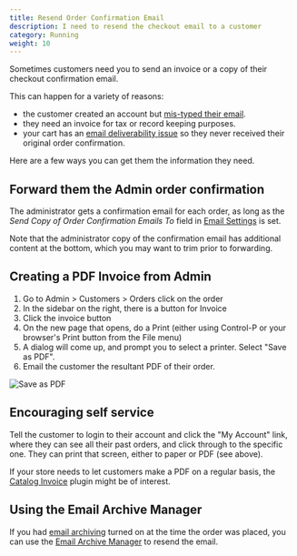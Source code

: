 ```yaml
---
title: Resend Order Confirmation Email
description: I need to resend the checkout email to a customer
category: Running
weight: 10
---
```


Sometimes customers need you to send an invoice or a copy of their checkout confirmation email. 

This can happen for a variety of reasons:

- the customer created an account but [mis-typed their email](/user/running/mistyped_email/). 
- they need an invoice for tax or record keeping purposes. 
- your cart has an [email deliverability issue](/user/email/emails_not_received/) so they never received their original order confirmation. 

Here are a few ways you can get them the information they need. 

## Forward them the Admin order confirmation 
The administrator gets a confirmation email for each order, as long as the _Send Copy of Order Confirmation Emails To_ field in [Email Settings](/user/admin_pages/configuration/configuration_emailoptions/) is set. 

Note that the administrator copy of the confirmation email has additional content at the bottom, which you may want to trim prior to forwarding. 


## Creating a PDF Invoice from Admin 
1. Go to Admin > Customers > Orders click on the order
1. In the sidebar on the right, there is a button for Invoice
1. Click the invoice button
1. On the new page that opens, do a Print (either using Control-P or your browser's Print button from the File menu)
1. A dialog will come up, and prompt you to select a printer.  Select "Save as PDF".
1. Email the customer the resultant PDF of their order. 

![Save as PDF](/images/save_as_pdf.png)

## Encouraging self service 
Tell the customer to login to their account and click the "My Account" link, where they can see all their past orders, and click through to the specific one.
They can print that screen, either to paper or PDF (see above).

If your store needs to let customers make a PDF on a regular basis, the [Catalog Invoice](https://www.zen-cart.com/downloads.php?do=file&id=2111) plugin might be of interest.

## Using the Email Archive Manager 

If you had [email archiving](/user/admin_pages/configuration/configuration_emailoptions#email_archiving_active) turned on at the time the order was placed, you can use the [Email Archive Manager](/user/email/email_archive_manager/) to resend the email. 


